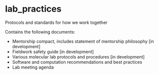 # lab_practices
Protocols and standards for how we work together

Contains the following documents:

- Mentorship compact, includes statement of mentorship philosophy [in development]
- Fieldwork safety guide [in development]
- Various molecular lab protocols and procedures [in development]
- Software and computation recommendations and best practices
- Lab meeting agenda
